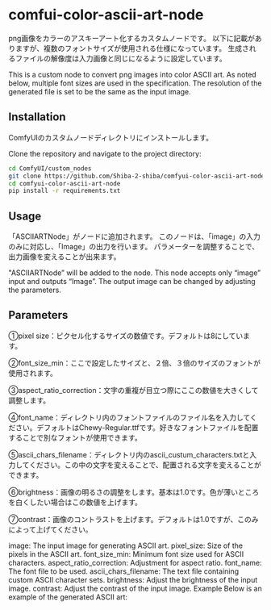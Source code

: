 # comfui-color-ascii-art-node
png画像をカラーのアスキーアート化するカスタムノードです。
以下に記載がありますが、複数のフォントサイズが使用される仕様になっています。
生成されるファイルの解像度は入力画像と同じになるように設定しています。

This is a custom node to convert png images into color ASCII art.
As noted below, multiple font sizes are used in the specification.
The resolution of the generated file is set to be the same as the input image.

## Installation
ComfyUIのカスタムノードディレクトリにインストールします。

Clone the repository and navigate to the project directory:

```bash
cd ComfyUI/custom_nodes
git clone https://github.com/Shiba-2-shiba/comfyui-color-ascii-art-node.git
cd comfyui-color-ascii-art-node
pip install -r requirements.txt

```

## Usage
「ASCIIARTNode」がノードに追加されます。
このノードは、「image」の入力のみに対応し、「Image」の出力を行います。
パラメーターを調整することで、出力画像を変えることが出来ます。

"ASCIIARTNode” will be added to the node.
This node accepts only “image” input and outputs “Image”.
The output image can be changed by adjusting the parameters.


## Parameters


①pixel size：ピクセル化するサイズの数値です。デフォルトは8にしています。

②font_size_min：ここで設定したサイズと、２倍、３倍のサイズのフォントが使用されます。

③aspect_ratio_correction：文字の重複が目立つ際にここの数値を大きくして調整します。

④font_name：ディレクトリ内のフォントファイルのファイル名を入力してください。デフォルトはChewy-Regular.ttfです。好きなフォントファイルを配置することで別なフォントが使用できます。

⑤ascii_chars_filename：ディレクトリ内のascii_custum_characters.txtと入力してください。この中の文字を変えることで、配置される文字を変えることができます。

⑥brightness：画像の明るさの調整をします。基本は1.0です。色が薄いところを白くしたい場合はこの数値を上げます。

⑦contrast：画像のコントラストを上げます。デフォルトは1.0ですが、このみによって上げてください。

image: The input image for generating ASCII art.
pixel_size: Size of the pixels in the ASCII art.
font_size_min: Minimum font size used for ASCII characters.
aspect_ratio_correction: Adjustment for aspect ratio.
font_name: The font file to be used.
ascii_chars_filename: The text file containing custom ASCII character sets.
brightness: Adjust the brightness of the input image.
contrast: Adjust the contrast of the input image.
Example
Below is an example of the generated ASCII art:






